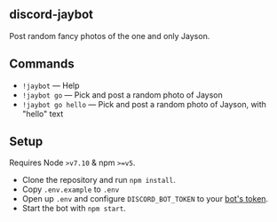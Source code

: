 ## discord-jaybot
Post random fancy photos of the one and only Jayson.

## Commands
- `!jaybot` &mdash; Help
- `!jaybot go` &mdash; Pick and post a random photo of Jayson
- `!jaybot go hello` &mdash; Pick and post a random photo of Jayson, with "hello" text

## Setup
Requires Node `>v7.10` & npm `>=v5`.

- Clone the repository and run `npm install`.
- Copy `.env.example` to `.env`
- Open up `.env` and configure `DISCORD_BOT_TOKEN` to your [bot's token](https://github.com/reactiflux/discord-irc/wiki/Creating-a-discord-bot-&-getting-a-token).
- Start the bot with `npm start`.
